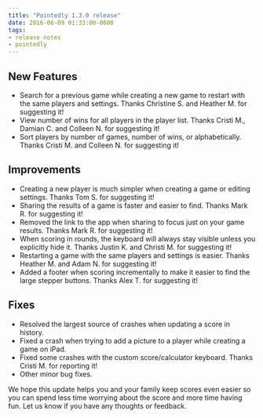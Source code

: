 ```yaml
---
title: "Pointedly 1.3.0 release"
date: 2016-06-09 01:33:00-0600
tags:
- release notes
- pointedly
---
```


## New Features
- Search for a previous game while creating a new game to restart with the same players and settings. Thanks Christine S. and Heather M. for suggesting it!
- View number of wins for all players in the player list. Thanks Cristi M., Damian C. and Colleen N. for suggesting it!
- Sort players by number of games, number of wins, or alphabetically. Thanks Cristi M. and Colleen N. for suggesting it!

## Improvements
- Creating a new player is much simpler when creating a game or editing settings. Thanks Tom S. for suggesting it!
- Sharing the results of a game is faster and easier to find. Thanks Mark R. for suggesting it!
- Removed the link to the app when sharing to focus just on your game results. Thanks Mark R. for suggesting it!
- When scoring in rounds, the keyboard will always stay visible unless you explicitly hide it. Thanks Justin K. and Christi M. for suggesting it!
- Restarting a game with the same players and settings is easier. Thanks Heather M. and Adam N. for suggesting it!
- Added a footer when scoring incrementally to make it easier to find the large stepper buttons. Thanks Alex T. for suggesting it!

## Fixes
- Resolved the largest source of crashes when updating a score in history.
- Fixed a crash when trying to add a picture to a player while creating a game on iPad.
- Fixed some crashes with the custom score/calculator keyboard. Thanks Cristi M. for reporting it!
- Other minor bug fixes.

We hope this update helps you and your family keep scores even easier so you can spend less time worrying about the score and more time having fun. Let us know if you have any thoughts or feedback.
